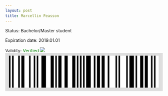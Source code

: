 ```yaml
---
layout: post
title: Marcellin Feasson
---
```


Status: Bachelor/Master student

Expiration date: 2019.01.01

Validity: <font color="green"> Verified</font> 
![](/members/img/Marcellin_Feasson.png)
![](/members/img/bar.png)
